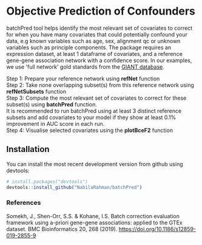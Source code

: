 # Objective Prediction of Confounders
batchPred tool helps identify the most relevant set of covariates to correct for when you have many covariates that could potentially confound your data, e.g known variables such as age, sex, alignment qc or unknown variables such as principle components. The package requires an expression dataset, at least 1 dataframe of covariates, and a reference gene-gene association network with a confidence score. In our examples, we use 'full network' gold standards from the [GIANT database](http://giant.princeton.edu/download).

Step 1: Prepare your reference network using **refNet** function  
Step 2: Take none overlapping subset(s) from this reference network using **refNetSubsets** function  
Step 3: Compute the most relevant set of covariates to correct for these subset(s) using **batchPred** function.  
It is recommended to run batchPred using at least 3 distinct reference subsets and add covariates to your model if they show at least 0.1% improvement in AUC score in each run.  
Step 4: Visualise selected covariates using the **plotBceF2** function  

## Installation
You can install the most recent development version from github
using devtools:

``` r
# install.packages("devtools")
devtools::install_github("NabilaRahman/batchPred")
```

### References 
Somekh, J., Shen-Orr, S.S. & Kohane, I.S. Batch correction evaluation framework using a-priori gene-gene associations: applied to the GTEx dataset. BMC Bioinformatics 20, 268 (2019). https://doi.org/10.1186/s12859-019-2855-9
